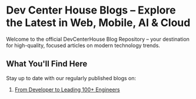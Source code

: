 #  Dev Center House Blogs – Explore the Latest in Web, Mobile, AI & Cloud

Welcome to the official DevCenterHouse Blog Repository – your destination for high-quality, focused articles on modern technology trends.

## What You'll Find Here

Stay up to date with our regularly published blogs on:

1. [From Developer to Leading 100+ Engineers](https://github.com/DevCenterHouse/Blogs/blob/master/all-blogs/From%20Developer%20to%20Leading%20100%2B%20Engineers.md)
